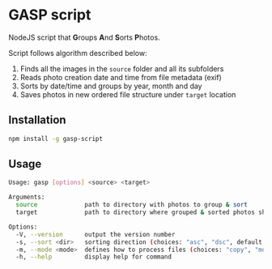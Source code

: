 # GASP script

NodeJS script that **G**roups **A**nd **S**orts **P**hotos. 

Script follows algorithm described below:

1. Finds all the images in the `source` folder and all its subfolders
2. Reads photo creation date and time from file metadata (exif)
3. Sorts by date/time and groups by year, month and day
4. Saves photos in new ordered file structure under `target` location

## Installation

```bash
npm install -g gasp-script
```

## Usage

```bash
Usage: gasp [options] <source> <target>

Arguments:
  source             path to directory with photos to group & sort
  target             path to directory where grouped & sorted photos should be placed afterwards

Options:
  -V, --version      output the version number
  -s, --sort <dir>   sorting direction (choices: "asc", "dsc", default: asc)
  -m, --mode <mode>  defines how to process files (choices: "copy", "move", default: copy)
  -h, --help         display help for command
```
